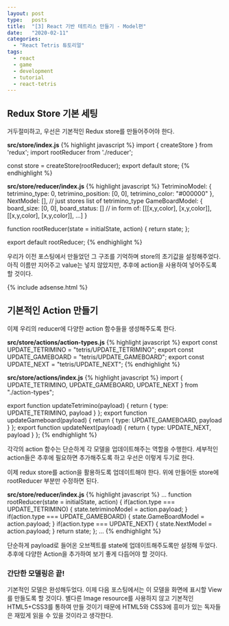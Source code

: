 ```yaml
---
layout: post
type:   posts
title:  "[3] React 기반 테트리스 만들기 - Model편"
date:   "2020-02-11"
categories:
  - "React Tetris 튜토리얼"
tags:
  - react
  - game
  - development
  - tutorial
  - react-tetris
---
```


## Redux Store 기본 세팅

거두절미하고, 우선은 기본적인 Redux store를 만들어주어야 한다.

**src/store/index.js**
{% highlight javascript %}
import { createStore } from 'redux';
import rootReducer from './reducer';

const store = createStore(rootReducer);
export default store;
{% endhighlight %}

**src/store/reducer/index.js**
{% highlight javascript %}
TetriminoModel: {
    tetrimino_type: 0,
    tetrimino_position: [0, 0],
    tetrimino_color: "#000000"
},
NextModel: [], // just stores list of tetrimino_type
GameBoardModel: {
    board_size: [0, 0],
    board_status: [] // in form of: [[[x,y,color], [x,y,color]], [[x,y,color], [x,y,color]], ...]
}

function rootReducer(state = initialState, action) {
    return state;
};

export default rootReducer;
{% endhighlight %}

우리가 이전 포스팅에서 만들었던 그 구조를 기억하며 store의 초기값을 설정해주었다. 아직 이름만 지어주고 value는 넣지 않았지만, 추후에 action을 사용하여 넣어주도록 할 것이다.

{% include adsense.html %}

## 기본적인 Action 만들기

이제 우리의 reducer에 다양한 action 함수들을 생성해주도록 한다.

**src/store/actions/action-types.js**
{% highlight javascript %}
export const UPDATE_TETRIMINO = "tetris/UPDATE_TETRIMINO";
export const UPDATE_GAMEBOARD = "tetris/UPDATE_GAMEBOARD";
export const UPDATE_NEXT = "tetris/UPDATE_NEXT";
{% endhighlight %}

**src/store/actions/index.js**
{% highlight javascript %}
import { UPDATE_TETRIMINO, UPDATE_GAMEBOARD, UPDATE_NEXT } from "./action-types";

export function updateTetrimino(payload) {
    return { type: UPDATE_TETRIMINO, payload }
};
export function updateGameboard(payload) {
    return { type: UPDATE_GAMEBOARD, payload }
};
export function updateNext(payload) {
    return { type: UPDATE_NEXT, payload }
};
{% endhighlight %}

각각의 action 함수는 단순하게 각 모델을 업데이트해주는 역할을 수행한다. 세부적인 action들은 추후에 필요하면 추가해주도록 하고 우선은 이렇게 두기로 한다.

이제 redux store를 action을 활용하도록 업데이트해야 한다. 위에 만들어둔 store에 rootReducer 부분만 수정하면 된다.

**src/store/reducer/index.js**
{% highlight javascript %}
...
function rootReducer(state = initialState, action) {
    if(action.type === UPDATE_TETRIMINO) {
        state.tetriminoModel = action.payload;
    }
    if(action.type === UPDATE_GAMEBOARD) {
        state.GameBoardModel = action.payload;
    }
    if(action.type === UPDATE_NEXT) {
        state.NextModel = action.payload;
    }
    return state;
};
...
{% endhighlight %}

단순하게 payload로 들어온 오브젝트를 state에 업데이트해주도록만 설정해 두었다. 추후에 다양한 Action을 추가하여 보기 좋게 다듬어야 할 것이다.

### 간단한 모델링은 끝!
기본적인 모델은 완성해두었다. 이제 다음 포스팅에서는 이 모델을 화면에 표시할 View를 만들도록 할 것이다. 별다른 Image resource를 사용하지 않고 기본적인 HTML5+CSS3를 통하여 만들 것이기 때문에 HTML5와 CSS3에 흥미가 있는 독자들은 재밌게 읽을 수 있을 것이라고 생각한다.



<!--
Code Highlight
{% highlight ruby %}
def foo
  puts 'foo'
end
{% endhighlight %}
-->